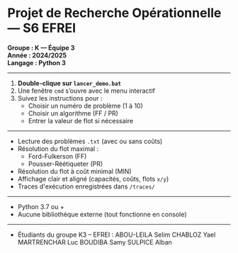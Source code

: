 # Projet de Recherche Opérationnelle — S6 EFREI

**Groupe : K — Équipe 3**  
**Année : 2024/2025**  
**Langage : Python 3**  

---

1. **Double-clique sur `lancer_demo.bat`**  
2. Une fenêtre `cmd` s’ouvre avec le menu interactif  
3. Suivez les instructions pour :
   - Choisir un numéro de problème (1 à 10)
   - Choisir un algorithme (FF / PR)
   - Entrer la valeur de flot si nécessaire

---

- Lecture des problèmes `.txt` (avec ou sans coûts)
- Résolution du flot maximal :
  - Ford-Fulkerson (FF)
  - Pousser-Réétiqueter (PR)
- Résolution du flot à coût minimal (MIN)
- Affichage clair et aligné (capacités, coûts, flots `x/y`)
- Traces d'exécution enregistrées dans `/traces/`

---

- Python 3.7 ou +
- Aucune bibliothèque externe (tout fonctionne en console)

---


- Étudiants du groupe K3 – EFREI : 
ABOU-LEILA Selim
CHABLOZ Yael
MARTRENCHAR Luc
BOUDIBA Samy
SULPICE Alban
